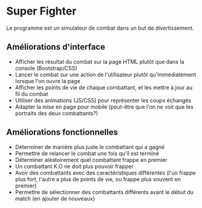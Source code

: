 # Super Fighter

Le programme est un simulateur de combat dans un but de divertissement.

## Améliorations d'interface

- Afficher les résultat du combat sur la page HTML plutôt que dans la console (Bootstrap/CSS)
- Lancer le combat sur une action de l'utilisateur plutôt qu'immédiatement lorsque l'on ouvre la page
- Afficher les points de vie de chaque combattant, et les mettre à jour au fil du combat
- Utiliser des animations (JS/CSS) pour représenter les coups échangés
- Adapter la mise en page pour mobile (peut-être que l'on ne voit que les portraits des deux combattants?)

## Améliorations fonctionnelles

- Déterminer de manière plus juste le combattant qui a gagné
- Permettre de relancer le combat une fois qu'il est terminé
- Déterminer aléatoirement quel combattant frappe en premier
- Un combattant K.O ne doit plus pouvoir frapper
- Avoir des combattants avec des caractéristiques différentes (l'un frappe plus fort, l'autre a plus de points de vie, ou frappe plus souvent en premier)
- Permettre de sélectionner des combattants différents avant le début du match (en ajouter de nouveaux)